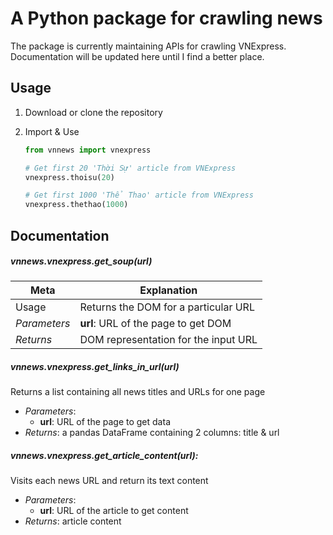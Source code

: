 # A Python package for crawling news
The package is currently maintaining APIs for crawling VNExpress. Documentation will be updated here until I find a better place.

## Usage

1. Download or clone the repository

2. Import & Use

    ```python
    from vnnews import vnexpress
    
    # Get first 20 'Thời Sự' article from VNExpress
    vnexpress.thoisu(20) 
    
    # Get first 1000 'Thể Thao' article from VNExpress
    vnexpress.thethao(1000) 
    ```
    
## Documentation

##### vnnews.vnexpress.get_soup(url)

| Meta | Explanation |
| - | - |
| Usage | Returns the DOM for a particular URL |
| *Parameters* | **url**: URL of the page to get DOM
| *Returns* | DOM representation for the input URL |

##### vnnews.vnexpress.get_links_in_url(url)

Returns a list containing all news titles and URLs for one page

- *Parameters*: 
    - **url**: URL of the page to get data
- *Returns*: a pandas DataFrame containing 2 columns: title & url

##### vnnews.vnexpress.get_article_content(url):

Visits each news URL and return its text content

- *Parameters*: 
    - **url**: URL of the article to get content
- *Returns*: article content